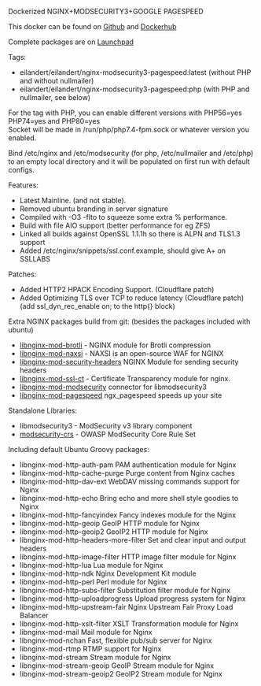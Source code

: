 Dockerized NGINX+MODSECURITY3+GOOGLE PAGESPEED

This docker can be found on [Github](https://github.com/eilandert/dockerized/tree/master/nginx-proxy-modsecurity-pagespeed) and [Dockerhub](https://hub.docker.com/r/eilandert/nginx-modsecurity3-pagespeed)

Complete packages are on [Launchpad](https://launchpad.net/~eilander/+archive/ubuntu/nginx)

Tags:
 * eilandert/eilandert/nginx-modsecurity3-pagespeed:latest  (without PHP and without nullmailer)
 * eilandert/eilandert/nginx-modsecurity3-pagespeed:php (with PHP and nullmailer, see below)

For the tag with PHP, you can enable different versions with PHP56=yes PHP74=yes and PHP80=yes<BR>
Socket will be made in /run/php/php7.4-fpm.sock or whatever version you enabled.

Bind /etc/nginx and /etc/modsecurity (for php, /etc/nullmailer and /etc/php) to an empty local directory and it will be populated on first run with default configs.

Features:
 * Latest Mainline. (and not stable).
 * Removed ubuntu branding in server signature
 * Compiled with -O3 -flto to squeeze some extra % performance.
 * Build with file AIO support (better performance for eg ZFS)
 * Linked all builds against OpenSSL 1.1.1h so there is ALPN and TLS1.3 support
 * Added /etc/nginx/snippets/ssl.conf.example, should give A+ on SSLLABS

Patches:
 * Added HTTP2 HPACK Encoding Support. (Cloudflare patch)
 * Added Optimizing TLS over TCP to reduce latency (Cloudflare patch)
   (add ssl_dyn_rec_enable on; to the http{} block)

Extra NGINX packages build from git: (besides the packages included with ubuntu)
 * [libnginx-mod-brotli](https://github.com/google/ngx_brotli) - NGINX module for Brotli compression
 * [libnginx-mod-naxsi](https://github.com/nbs-system/naxsi) - NAXSI is an open-source WAF for NGINX
 * [libnginx-mod-security-headers](https://github.com/GetPageSpeed/ngx_security_headers) NGINX Module for sending security headers
 * [libnginx-mod-ssl-ct](https://github.com/grahamedgecombe/nginx-ct) - Certificate Transparency module for nginx.
 * [libnginx-mod-modsecurity](https://github.com/SpiderLabs/ModSecurity-nginx) connector for libmodsecurity3
 * [libnginx-mod-pagespeed](https://www.modpagespeed.com/doc/) ngx_pagespeed speeds up your site

Standalone Libraries:
 * libmodsecurity3 - ModSecurity v3 library component
 * [modsecurity-crs](https://coreruleset.org) - OWASP ModSecurity Core Rule Set 

Including default Ubuntu Groovy packages:
 * libnginx-mod-http-auth-pam PAM authentication module for Nginx
 * libnginx-mod-http-cache-purge Purge content from Nginx caches
 * libnginx-mod-http-dav-ext WebDAV missing commands support for Nginx
 * libnginx-mod-http-echo Bring echo and more shell style goodies to Nginx
 * libnginx-mod-http-fancyindex Fancy indexes module for the Nginx
 * libnginx-mod-http-geoip GeoIP HTTP module for Nginx
 * libnginx-mod-http-geoip2 GeoIP2 HTTP module for Nginx
 * libnginx-mod-http-headers-more-filter Set and clear input and output headers
 * libnginx-mod-http-image-filter HTTP image filter module for Nginx
 * libnginx-mod-http-lua Lua module for Nginx
 * libnginx-mod-http-ndk Nginx Development Kit module
 * libnginx-mod-http-perl Perl module for Nginx
 * libnginx-mod-http-subs-filter Substitution filter module for Nginx
 * libnginx-mod-http-uploadprogress Upload progress system for Nginx
 * libnginx-mod-http-upstream-fair Nginx Upstream Fair Proxy Load Balancer
 * libnginx-mod-http-xslt-filter XSLT Transformation module for Nginx
 * libnginx-mod-mail Mail module for Nginx
 * libnginx-mod-nchan Fast, flexible pub/sub server for Nginx
 * libnginx-mod-rtmp RTMP support for Nginx
 * libnginx-mod-stream Stream module for Nginx
 * libnginx-mod-stream-geoip GeoIP Stream module for Nginx
 * libnginx-mod-stream-geoip2 GeoIP2 Stream module for Nginx


